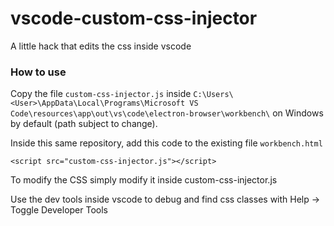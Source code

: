 # vscode-custom-css-injector
A little hack that edits the css inside vscode

### How to use

Copy the file `custom-css-injector.js` inside `C:\Users\<User>\AppData\Local\Programs\Microsoft VS Code\resources\app\out\vs\code\electron-browser\workbench\` on Windows by default (path subject to change).

Inside this same repository, add this code to the existing file `workbench.html`

```
<script src="custom-css-injector.js"></script>
```

To modify the CSS simply modify it inside custom-css-injector.js

Use the dev tools inside vscode to debug and find css classes with Help -> Toggle Developer Tools
